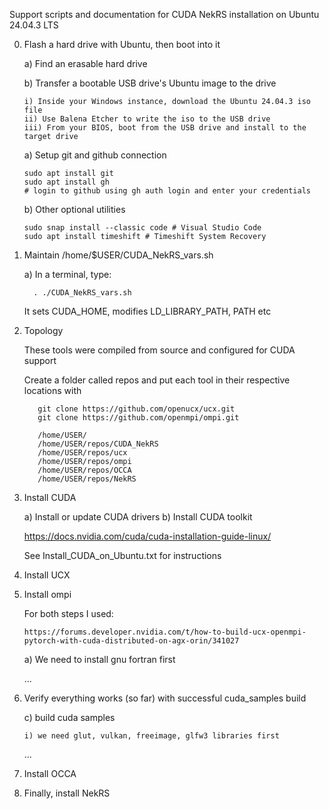 Support scripts and documentation for CUDA NekRS installation on Ubuntu 24.04.3 LTS

0) Flash a hard drive with Ubuntu, then boot into it

   a) Find an erasable hard drive
   
   b) Transfer a bootable USB drive's Ubuntu image to the drive

       i) Inside your Windows instance, download the Ubuntu 24.04.3 iso file
       ii) Use Balena Etcher to write the iso to the USB drive
       iii) From your BIOS, boot from the USB drive and install to the target drive

    a) Setup git and github connection

       sudo apt install git         
       sudo apt install gh   
       # login to github using gh auth login and enter your credentials

    b) Other optional utilities
   
       sudo snap install --classic code # Visual Studio Code
       sudo apt install timeshift # Timeshift System Recovery
   
5) Maintain /home/$USER/CUDA_NekRS_vars.sh

   a) In a terminal, type:

         . ./CUDA_NekRS_vars.sh
       
   It sets CUDA_HOME, modifies LD_LIBRARY_PATH, PATH etc

7) Topology

   These tools were compiled from source and configured for CUDA support

   Create a folder called repos and put each tool in their respective locations with

          git clone https://github.com/openucx/ucx.git
          git clone https://github.com/openmpi/ompi.git

          /home/USER/
          /home/USER/repos/CUDA_NekRS
          /home/USER/repos/ucx
          /home/USER/repos/ompi
          /home/USER/repos/OCCA
          /home/USER/repos/NekRS
   
10) Install CUDA

    a) Install or update CUDA drivers
    b) Install CUDA toolkit

       https://docs.nvidia.com/cuda/cuda-installation-guide-linux/

       See Install_CUDA_on_Ubuntu.txt for instructions

11) Install UCX

12) Install ompi

    For both steps I used:

        https://forums.developer.nvidia.com/t/how-to-build-ucx-openmpi-pytorch-with-cuda-distributed-on-agx-orin/341027


    a) We need to install gnu fortran first

    ...

13) Verify everything works (so far) with successful cuda_samples build

    c) build cuda samples
        
        i) we need glut, vulkan, freeimage, glfw3 libraries first

    ...

14) Install OCCA


15) Finally, install NekRS

